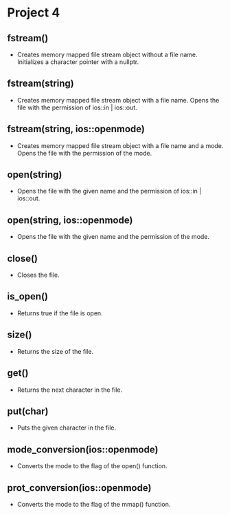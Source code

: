 # Project 4

## fstream()
- Creates memory mapped file stream object without a file name. Initializes a character pointer with a nullptr.

## fstream(string)
- Creates memory mapped file stream object with a file name. Opens the file with the permission of ios::in | ios::out.

## fstream(string, ios::openmode)
- Creates memory mapped file stream object with a file name and a mode. Opens the file with the permission of the mode.

## open(string)
- Opens the file with the given name and the permission of ios::in | ios::out.

## open(string, ios::openmode)
- Opens the file with the given name and the permission of the mode.

## close()
- Closes the file.

## is_open()
- Returns true if the file is open.

## size()
- Returns the size of the file.

## get()
- Returns the next character in the file.

## put(char)
- Puts the given character in the file.

## mode_conversion(ios::openmode)
- Converts the mode to the flag of the open() function.

## prot_conversion(ios::openmode)
- Converts the mode to the flag of the mmap() function.

